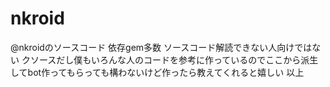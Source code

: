 # nkroid
@nkroidのソースコード
依存gem多数 ソースコード解読できない人向けではない クソースだし僕もいろんな人のコードを参考に作っているのでここから派生してbot作ってもらっても構わないけど作ったら教えてくれると嬉しい
以上
